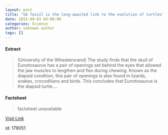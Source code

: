 ```yaml
---
layout: post
title: "SA fossil is the long-awaited link to the evolution of turtles"
date: 2015-09-03 04:00:00
categories: Science
author: unknown author
tags: []
---
```



#### Extract
>(University of the Witwatersrand) The study finds that the skull of Eunotosaurus has a pair of openings set behind the eyes that allowed the jaw muscles to lengthen and flex during chewing. Known as the diapsid condition, this pair of openings is also found in lizards, snakes, crocodilians and birds. This concludes that Eunotosaurus is the diapsid turtle....

#### Factsheet
>factsheet unavailable

[Visit Link](http://www.eurekalert.org/pub_releases/2015-09/uotw-sfi090315.php)

id:  179051


